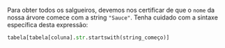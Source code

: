 Para obter todos os salgueiros, devemos nos certificar de que o `nome` da nossa árvore comece com a string `"Sauce"`. Tenha cuidado com a sintaxe específica desta expressão:

```python
tabela[tabela[coluna].str.startswith(string_começo)]
```
